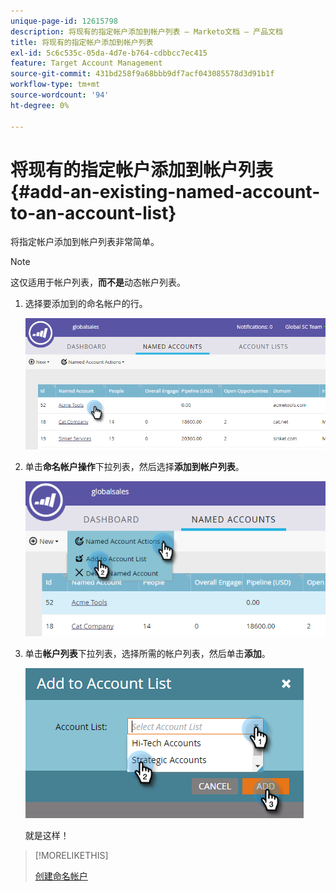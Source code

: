 ```yaml
---
unique-page-id: 12615798
description: 将现有的指定帐户添加到帐户列表 — Marketo文档 — 产品文档
title: 将现有的指定帐户添加到帐户列表
exl-id: 5c6c535c-05da-4d7e-b764-cdbbcc7ec415
feature: Target Account Management
source-git-commit: 431bd258f9a68bbb9df7acf043085578d3d91b1f
workflow-type: tm+mt
source-wordcount: '94'
ht-degree: 0%

---
```


# 将现有的指定帐户添加到帐户列表 {#add-an-existing-named-account-to-an-account-list}

将指定帐户添加到帐户列表非常简单。

>[!NOTE]
>
>这仅适用于帐户列表，**而不是**&#x200B;动态帐户列表。

1. 选择要添加到的命名帐户的行。

   ![](assets/four-1.png)

1. 单击&#x200B;**命名帐户操作**&#x200B;下拉列表，然后选择&#x200B;**添加到帐户列表**。

   ![](assets/five-1.png)

1. 单击&#x200B;**帐户列表**&#x200B;下拉列表，选择所需的帐户列表，然后单击&#x200B;**添加**。

   ![](assets/six-1.png)

   就是这样！

>[!MORELIKETHIS]
>
>[创建命名帐户](/help/marketo/product-docs/target-account-management/target/named-accounts/create-a-named-account.md)
